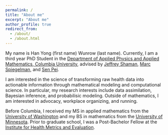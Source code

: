 ```yaml
---
permalink: /
title: "About me"
excerpt: "About me"
author_profile: true
redirect_from: 
  - /about/
  - /about.html
---
```


My name is Han Yong (first name) Wunrow (last name). Currently, I am a third year PhD Student in the [Department of Applied Physics and Applied Mathematics, Columbia University](https://www.apam.columbia.edu/), advised by [Jeffrey Shaman](https://blogs.cuit.columbia.edu/jls106/), [Marc Spiegelman](https://www.ldeo.columbia.edu/~mspieg/), and [Sen Pei](http://www.columbia.edu/~sp3449/).

I am interested in the science of transforming raw health data into actionable information through mathematical modeling and computational science. In particular, my research interests include data assimilation, Bayesian inference, and probabilisic modeling. Outside of mathematics, I am interested in advocacy, workplace organizing, and running.


Before Columbia, I received my MS in applied mathematics from the [University of Washington](https://amath.washington.edu/) and my BS in mathematics from the [University of Minnesota](https://cse.umn.edu/math). Prior to graduate school, I was a Post-Bachelor Fellow at the [Institute for Health Metrics and Evaluation](https://www.healthdata.org/).

